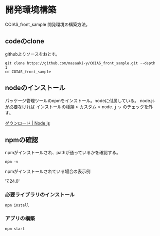 # 開発環境構築

COIAS_front_sample 開発環境の構築方法。

## codeのclone

githubよりソースをおとす。

```
git clone https://github.com/masaaki-y/COIAS_front_sample.git --depth 1
cd COIAS_front_sample
```

## nodeのインストール

パッケージ管理ツールのnpmをインストール。nodeに付属している。
node.jsが必要なければ インストールの種類 > カスタム > node.ｊｓ のチェックを外す。

[ダウンロード | Node.js](https://nodejs.org/ja/download/)

## npmの確認

npmがインストールされ、pathが通っているかを確認する。

```
npm -v
```

npmがインストールされている場合の表示例

'7.24.0'

### 必要ライブラリのインストール

```
npm install
```

### アプリの構築

```
npm start
```
